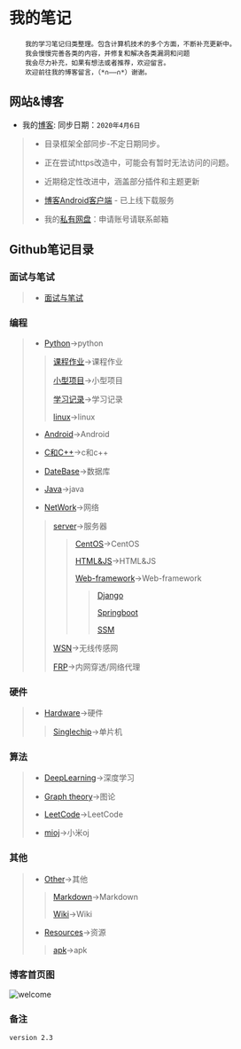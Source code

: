 # 我的笔记

```text
    我的学习笔记归类整理。包含计算机技术的多个方面，不断补充更新中。
    我会慢慢完善各类的内容，并修复和解决各类漏洞和问题
    我会尽力补充，如果有想法或者推荐，欢迎留言。
    欢迎前往我的博客留言，（*∩——∩*）谢谢。
```

## 网站&博客

* 我的[博客](http://blog.shencangblue.com):
同步日期：`2020年4月6日`
>
>* 目录框架全部同步-不定日期同步。
>
>* 正在尝试https改造中，可能会有暂时无法访问的问题。
>
>* 近期稳定性改进中，涵盖部分插件和主题更新
>
>* [博客Android客户端](https://github.com/shencang/Blog_RecentNative) - 已上线下载服务
>
>
>* 我的[私有网盘](http://data.shencangblue.com)：申请账号请联系邮箱

## Github笔记目录

### 面试与笔试
>
>* [面试与笔试](https://github.com/shencang/note/tree/master/Interview&26WrittenExamination)
>
>
### 编程

>* [Python](https://github.com/shencang/note/tree/master/Python)->python
>>
>>[课程作业](https://github.com/shencang/note/tree/master/课程作业)->课程作业
>>
>>[小型项目](https://github.com/shencang/note/tree/master/小型项目)->小型项目
>>
>>[学习记录](https://github.com/shencang/note/tree/master/学习记录)->学习记录
>>
>>[linux](https://github.com/shencang/note/tree/master/linux)->linux
>>
>* [Android](https://github.com/shencang/note/tree/master/Android)->Android
>
>* [C和C++](https://github.com/shencang/note/tree/master/CorC%2B%2B)->c和c++
>
>* [DateBase](https://github.com/shencang/note/tree/master/DateBase)->数据库
>
>* [Java](https://github.com/shencang/note/tree/master/Java)->java
>
>* [NetWork](https://github.com/shencang/note/tree/master/NetWork)->网络
>>
>>[server](https://github.com/shencang/note/tree/master/NetWork/Server)->服务器
>>
>>>[CentOS](https://github.com/shencang/note/tree/master/NetWork/Server/CentOS)->CentOS
>>>
>>>[HTML&JS](https://github.com/shencang/note/tree/master/NetWork/Server/HTML&JS)->HTML&JS
>>>
>>>[Web-framework](https://github.com/shencang/note/tree/master/NetWork/Server/Web-framework)->Web-framework
>>>>
>>>>[Django](https://github.com/shencang/note/tree/master/NetWork/Server/Web-framework/Django)
>>>>
>>>>
>>>>[Springboot](https://github.com/shencang/note/tree/master/NetWork/Server/Web-framework/Springboot)
>>>>
>>>>
>>>>[SSM](https://github.com/shencang/note/tree/master/NetWork/Server/Web-framework/SSM)
>>>>
>>[WSN](https://github.com/shencang/note/tree/master/NetWork/WSN)->无线传感网
>>
>>[FRP](https://github.com/shencang/note/blob/master/NetWork/FRP.md)->内网穿透/网络代理

### 硬件

>* [Hardware](https://github.com/shencang/note/tree/master/Hardware)->硬件
>
>> [Singlechip](https://github.com/shencang/note/tree/master/Hardware/Singlechip)->单片机
>
### 算法

>* [DeepLearning](https://github.com/shencang/note/tree/master/Algorithm/DeepLearning)->深度学习
>
>* [Graph theory](https://github.com/shencang/note/tree/master/Algorithm/Graph_theory)->图论
>
>* [LeetCode](https://github.com/shencang/note/tree/master/Algorithm/LeetCode)->LeetCode
>
>* [mioj](https://github.com/shencang/note/tree/master/Algorithm/MiOJ)->小米oj

### 其他

>* [Other](https://github.com/shencang/note/tree/master/Other)->其他
>
>>[Markdown](https://github.com/shencang/note/tree/master/Other/Markdown)->Markdown
>>
>>[Wiki](https://github.com/shencang/note/tree/master/Other/Wiki)->Wiki
>>
>* [Resources](https://github.com/shencang/note/tree/master/Resources)->资源
>>
>>[apk](https://github.com/shencang/note/tree/master/Resources/apk)->apk
>>

### 博客首页图

![welcome](https://i.loli.net/2019/11/09/cQ19X3B5WFro6eN.png)

### 备注

```t
version 2.3
```
